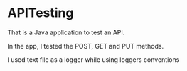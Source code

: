 # APITesting

That is a Java application to test an API.

In the app, I tested the POST, GET and PUT methods.

I used text file as a logger while using loggers conventions
